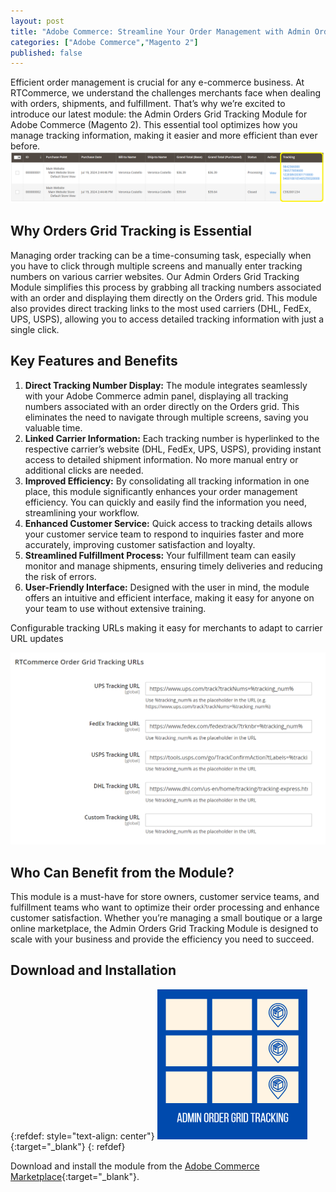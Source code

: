 ```yaml
---
layout: post
title: "Adobe Commerce: Streamline Your Order Management with Admin Orders Grid Tracking"
categories: ["Adobe Commerce","Magento 2"]
published: false
---
```

Efficient order management is crucial for any e-commerce business. At RTCommerce, we understand the challenges merchants face when dealing with orders, shipments, and fulfillment. That’s why we’re excited to introduce our latest module: the Admin Orders Grid Tracking Module for Adobe Commerce (Magento 2). This essential tool optimizes how you manage tracking information, making it easier and more efficient than ever before.
![alt text](/images/admin-orders-grid-tracking/screenshot.png)

## Why Orders Grid Tracking is Essential

Managing order tracking can be a time-consuming task, especially when you have to click through multiple screens and manually enter tracking numbers on various carrier websites. Our Admin Orders Grid Tracking Module simplifies this process by grabbing all tracking numbers associated with an order and displaying them directly on the Orders grid. This module also provides direct tracking links to the most used carriers (DHL, FedEx, UPS, USPS), allowing you to access detailed tracking information with just a single click.

## Key Features and Benefits

1. **Direct Tracking Number Display:** The module integrates seamlessly with your Adobe Commerce admin panel, displaying all tracking numbers associated with an order directly on the Orders grid. This eliminates the need to navigate through multiple screens, saving you valuable time.
2. **Linked Carrier Information:** Each tracking number is hyperlinked to the respective carrier’s website (DHL, FedEx, UPS, USPS), providing instant access to detailed shipment information. No more manual entry or additional clicks are needed.
3. **Improved Efficiency:** By consolidating all tracking information in one place, this module significantly enhances your order management efficiency. You can quickly and easily find the information you need, streamlining your workflow.
4. **Enhanced Customer Service:** Quick access to tracking details allows your customer service team to respond to inquiries faster and more accurately, improving customer satisfaction and loyalty.
5. **Streamlined Fulfillment Process:** Your fulfillment team can easily monitor and manage shipments, ensuring timely deliveries and reducing the risk of errors.
6. **User-Friendly Interface:** Designed with the user in mind, the module offers an intuitive and efficient interface, making it easy for anyone on your team to use without extensive training.


Configurable tracking URLs making it easy for merchants to adapt to carrier URL updates

![alt text](/images/admin-orders-grid-tracking/screenshot2.png)

## Who Can Benefit from the Module?

This module is a must-have for store owners, customer service teams, and fulfillment teams who want to optimize their order processing and enhance customer satisfaction. Whether you’re managing a small boutique or a large online marketplace, the Admin Orders Grid Tracking Module is designed to scale with your business and provide the efficiency you need to succeed.

## Download and Installation
{:refdef: style="text-align: center"}
[![RTCommerce admin orders grid tracking](/images/admin-orders-grid-tracking/icon.png)](https://commercemarketplace.adobe.com/rtcommerce-admin-orders-grid-tracking.html){:target="_blank"}
{: refdef}

Download and install the module from the [Adobe Commerce Marketplace](https://commercemarketplace.adobe.com/rtcommerce-admin-orders-grid-tracking.html){:target="_blank"}.